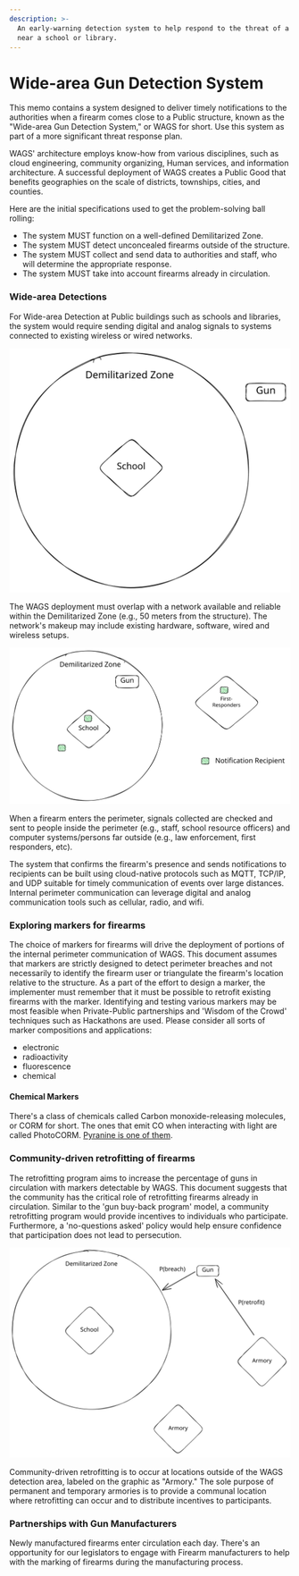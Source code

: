 ```yaml
---
description: >-
  An early-warning detection system to help respond to the threat of a firearm
  near a school or library.
---
```


# Wide-area Gun Detection System

This memo contains a system designed to deliver timely notifications to the authorities when a firearm comes close to a Public structure, known as the "Wide-area Gun Detection System," or WAGS for short. Use this system as part of a more significant threat response plan.

WAGS' architecture employs know-how from various disciplines, such as cloud engineering, community organizing, Human services, and information architecture. A successful deployment of WAGS creates a Public Good that benefits geographies on the scale of districts, townships, cities, and counties.&#x20;

Here are the initial specifications used to get the problem-solving ball rolling:

* The system MUST function on a well-defined Demilitarized Zone.
* The system MUST detect unconcealed firearms outside of the structure.
* The system MUST collect and send data to authorities and staff, who will determine the appropriate response.
* The system MUST take into account firearms already in circulation.

### Wide-area Detections

For Wide-area Detection at Public buildings such as schools and libraries, the system would require sending digital and analog signals to systems connected to existing wireless or wired networks.

<img src=".gitbook/assets/file.excalidraw (1).svg" alt="" class="gitbook-drawing">

The WAGS deployment must overlap with a network available and reliable within the Demilitarized Zone (e.g., 50 meters from the structure). The network's makeup may include existing hardware, software, wired and wireless setups.&#x20;



<img src=".gitbook/assets/file.excalidraw (2).svg" alt="" class="gitbook-drawing">

When a firearm enters the perimeter, signals collected are checked and sent to people inside the perimeter (e.g., staff, school resource officers) and computer systems/persons far outside (e.g., law enforcement, first responders, etc).&#x20;

The system that confirms the firearm's presence and sends notifications to recipients can be built using cloud-native protocols such as MQTT, TCP/IP, and UDP suitable for timely communication of events over large distances. Internal perimeter communication can leverage digital and analog communication tools such as cellular, radio, and wifi.

### Exploring markers for firearms

The choice of markers for firearms will drive the deployment of portions of the internal perimeter communication of WAGS. This document assumes that markers are strictly designed to detect perimeter breaches and not necessarily to identify the firearm user or triangulate the firearm's location relative to the structure. As a part of the effort to design a marker, the implementer must remember that it must be possible to retrofit existing firearms with the marker. Identifying and testing various markers may be most feasible when Private-Public partnerships and 'Wisdom of the Crowd' techniques such as Hackathons are used. Please consider all sorts of marker compositions and applications:

* electronic
* radioactivity
* fluorescence&#x20;
* chemical

#### Chemical Markers

There's a class of chemicals called Carbon monoxide-releasing molecules, or CORM for short. The ones that emit CO when interacting with light are called PhotoCORM. [Pyranine is one of them](https://arxiv.org/abs/2107.03672).

### Community-driven retrofitting of firearms

The retrofitting program aims to increase the percentage of guns in circulation with markers detectable by WAGS. This document suggests that the community has the critical role of retrofitting firearms already in circulation. Similar to the 'gun buy-back program' model, a community retrofitting program would provide incentives to individuals who participate. Furthermore, a 'no-questions asked' policy would help ensure confidence that participation does not lead to persecution.

<img src=".gitbook/assets/file.excalidraw.svg" alt="How two independent probabilities relates to WAGS" class="gitbook-drawing">

Community-driven retrofitting is to occur at locations outside of the WAGS detection area, labeled on the graphic as "Armory." The sole purpose of permanent and temporary armories is to provide a communal location where retrofitting can occur and to distribute incentives to participants.

### Partnerships with Gun Manufacturers

Newly manufactured firearms enter circulation each day. There's an opportunity for our legislators to engage with Firearm manufacturers to help with the marking of firearms during the manufacturing process.
